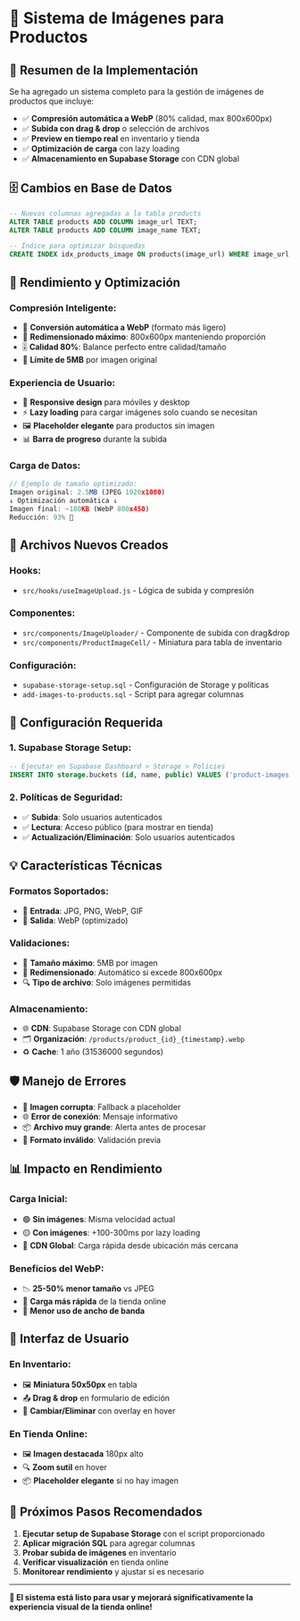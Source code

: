 # 📸 Sistema de Imágenes para Productos

## 🎯 **Resumen de la Implementación**

Se ha agregado un sistema completo para la gestión de imágenes de productos que incluye:

- ✅ **Compresión automática a WebP** (80% calidad, max 800x600px)
- ✅ **Subida con drag & drop** o selección de archivos
- ✅ **Preview en tiempo real** en inventario y tienda
- ✅ **Optimización de carga** con lazy loading
- ✅ **Almacenamiento en Supabase Storage** con CDN global

## 🗄️ **Cambios en Base de Datos**

```sql
-- Nuevas columnas agregadas a la tabla products
ALTER TABLE products ADD COLUMN image_url TEXT;
ALTER TABLE products ADD COLUMN image_name TEXT;

-- Índice para optimizar búsquedas
CREATE INDEX idx_products_image ON products(image_url) WHERE image_url IS NOT NULL;
```

## 🚀 **Rendimiento y Optimización**

### **Compresión Inteligente:**
- 🔄 **Conversión automática a WebP** (formato más ligero)
- 📏 **Redimensionado máximo**: 800x600px manteniendo proporción
- 🎚️ **Calidad 80%**: Balance perfecto entre calidad/tamaño
- 🚫 **Límite de 5MB** por imagen original

### **Experiencia de Usuario:**
- 📱 **Responsive design** para móviles y desktop
- ⚡ **Lazy loading** para cargar imágenes solo cuando se necesitan
- 🖼️ **Placeholder elegante** para productos sin imagen
- 📊 **Barra de progreso** durante la subida

### **Carga de Datos:**
```javascript
// Ejemplo de tamaño optimizado:
Imagen original: 2.5MB (JPEG 1920x1080)
↓ Optimización automática ↓
Imagen final: ~180KB (WebP 800x450)
Reducción: 93% 🎉
```

## 📁 **Archivos Nuevos Creados**

### **Hooks:**
- `src/hooks/useImageUpload.js` - Lógica de subida y compresión

### **Componentes:**
- `src/components/ImageUploader/` - Componente de subida con drag&drop
- `src/components/ProductImageCell/` - Miniatura para tabla de inventario

### **Configuración:**
- `supabase-storage-setup.sql` - Configuración de Storage y políticas
- `add-images-to-products.sql` - Script para agregar columnas

## 🔧 **Configuración Requerida**

### **1. Supabase Storage Setup:**
```sql
-- Ejecutar en Supabase Dashboard > Storage > Policies
INSERT INTO storage.buckets (id, name, public) VALUES ('product-images', 'product-images', true);
```

### **2. Políticas de Seguridad:**
- ✅ **Subida**: Solo usuarios autenticados
- ✅ **Lectura**: Acceso público (para mostrar en tienda)
- ✅ **Actualización/Eliminación**: Solo usuarios autenticados

## 💡 **Características Técnicas**

### **Formatos Soportados:**
- 📸 **Entrada**: JPG, PNG, WebP, GIF
- 🎯 **Salida**: WebP (optimizado)

### **Validaciones:**
- 🚫 **Tamaño máximo**: 5MB por imagen
- 📐 **Redimensionado**: Automático si excede 800x600px
- 🔍 **Tipo de archivo**: Solo imágenes permitidas

### **Almacenamiento:**
- 🌐 **CDN**: Supabase Storage con CDN global
- 🗂️ **Organización**: `/products/product_{id}_{timestamp}.webp`
- ♻️ **Cache**: 1 año (31536000 segundos)

## 🛡️ **Manejo de Errores**

- 📱 **Imagen corrupta**: Fallback a placeholder
- 🌐 **Error de conexión**: Mensaje informativo
- 📦 **Archivo muy grande**: Alerta antes de procesar
- 🚫 **Formato inválido**: Validación previa

## 📊 **Impacto en Rendimiento**

### **Carga Inicial:**
- 🟢 **Sin imágenes**: Misma velocidad actual
- 🟡 **Con imágenes**: +100-300ms por lazy loading
- 🔵 **CDN Global**: Carga rápida desde ubicación más cercana

### **Beneficios del WebP:**
- 📉 **25-50% menor tamaño** vs JPEG
- 🚀 **Carga más rápida** de la tienda online
- 💾 **Menor uso de ancho de banda**

## 🎨 **Interfaz de Usuario**

### **En Inventario:**
- 🖼️ **Miniatura 50x50px** en tabla
- 📤 **Drag & drop** en formulario de edición
- 🔄 **Cambiar/Eliminar** con overlay en hover

### **En Tienda Online:**
- 🖼️ **Imagen destacada** 180px alto
- 🔍 **Zoom sutil** en hover
- 📦 **Placeholder elegante** si no hay imagen

## 🚀 **Próximos Pasos Recomendados**

1. **Ejecutar setup de Supabase Storage** con el script proporcionado
2. **Aplicar migración SQL** para agregar columnas
3. **Probar subida de imágenes** en inventario
4. **Verificar visualización** en tienda online
5. **Monitorear rendimiento** y ajustar si es necesario

---

**🎉 El sistema está listo para usar y mejorará significativamente la experiencia visual de la tienda online!**
